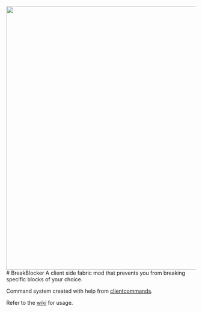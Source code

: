 <img src="https://i.imgur.com/6cER88h.png" width="700">
# BreakBlocker
A client side fabric mod that prevents you from breaking specific blocks of your choice.

Command system created with help from [clientcommands](https://github.com/Earthcomputer/clientcommands).

Refer to the [wiki](https://github.com/fishcute/BreakBlocker/wiki) for usage.
